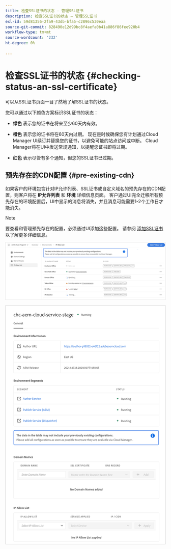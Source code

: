 ```yaml
---
title: 检查SSL证书的状态 — 管理SSL证书
description: 检查SSL证书的状态 — 管理SSL证书
exl-id: 59d81356-2fa9-43db-bfa5-c2896c530eaa
source-git-commit: 828490e12d99bc8f4aefa0b41a886f86fee920b4
workflow-type: tm+mt
source-wordcount: '232'
ht-degree: 0%

---
```


# 检查SSL证书的状态 {#checking-status-an-ssl-certificate}

可以从SSL证书页面一目了然地了解SSL证书的状态。

您可以通过以下颜色方案标识SSL证书的状态：

* **绿色**
表示您的证书在将来至少60天内有效。

* **橙色**
表示您的证书将在60天内过期。 现在是时候确保您有计划通过Cloud Manager UI续订并替换您的证书，以避免可能的站点访问或中断。 Cloud Manager将在UI中发送常规通知，以提醒您证书即将过期。

* **红色**
表示尽管有多个通知，但您的SSL证书已过期。

## 预先存在的CDN配置 {#pre-existing-cdn}

如果客户的环境包含针对IP允许列表、SSL证书或自定义域名的预先存在的CDN配置，则客户将在 **IP允许列表** 和 **环境** 详细信息页面。 客户通过UI完全迁移所有预先存在的环境配置后，UI中显示的消息将消失，并且消息可能需要1-2个工作日才能消失。

>[!NOTE]
>要查看和管理预先存在的配置，必须通过UI添加这些配置。 请参阅 [添加SSL证书](/help/implementing/cloud-manager/managing-ssl-certifications/add-ssl-certificate.md) 以了解更多详细信息。

![](/help/implementing/cloud-manager/assets/ip-allow-list-message1.png)

![](/help/implementing/cloud-manager/assets/ip-allow-list-message2.png)

